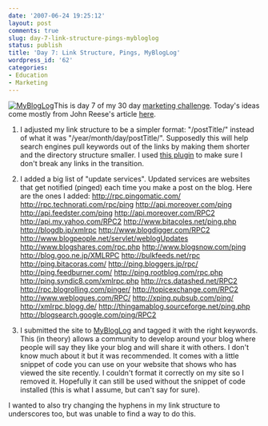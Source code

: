 ```yaml
---
date: '2007-06-24 19:25:12'
layout: post
comments: true
slug: day-7-link-structure-pings-mybloglog
status: publish
title: 'Day 7: Link Structure, Pings, MyBlogLog'
wordpress_id: '62'
categories:
- Education
- Marketing
---
```


[![MyBlogLog](http://s3.amazonaws.com/oldbloguploads/2007/06/mybloglog1-150x150.png)](http://s3.amazonaws.com/oldbloguploads/2007/06/mybloglog1.png)This is day 7 of my 30 day [marketing challenge](http://brianarmstrong.org/posts/06/16/website-marketing-three-tasks-per-day-for-a-month/).  Today's ideas come mostly from John Reese's article [here](http://www.income.com/blog/2007/06/12/calling-all-seo-super-geeks/).

1. I adjusted my link structure to be a simpler format: "/postTitle/" instead of what it was "/year/month/day/postTitle/".  Supposedly this will help search engines pull keywords out of the links by making them shorter and the directory structure smaller.  I used [this plugin](http://www.deanlee.cn/wordpress/permalinks-migration-plugin/) to make sure I don't break any links in the transition.

2. I added a big list of "update services".  Updated services are websites that get notified (pinged) each time you make a post on the blog.  Here are the ones I added:
http://rpc.pingomatic.com/
http://rpc.technorati.com/rpc/ping
http://api.moreover.com/ping
http://api.feedster.com/ping
http://api.moreover.com/RPC2
http://api.my.yahoo.com/RPC2
http://www.bitacoles.net/ping.php
http://blogdb.jp/xmlrpc
http://www.blogdigger.com/RPC2
http://www.blogpeople.net/servlet/weblogUpdates
http://www.blogshares.com/rpc.php
http://www.blogsnow.com/ping
http://blog.goo.ne.jp/XMLRPC
http://bulkfeeds.net/rpc
http://ping.bitacoras.com/
http://ping.bloggers.jp/rpc/
http://ping.feedburner.com/
http://ping.rootblog.com/rpc.php
http://ping.syndic8.com/xmlrpc.php
http://rcs.datashed.net/RPC2
http://rpc.blogrolling.com/pinger/
http://topicexchange.com/RPC2
http://www.weblogues.com/RPC/
http://xping.pubsub.com/ping/
http://xmlrpc.blogg.de/
http://thingamablog.sourceforge.net/ping.php
http://blogsearch.google.com/ping/RPC2

3. I submitted the site to [MyBlogLog](http://www.mybloglog.com/) and tagged it with the right keywords.  This (in theory) allows a community to develop around your blog where people will say they like your blog and will share it with others.  I don't know much about it but it was recommended.  It comes with a little snippet of code you can use on your website that shows who has viewed the site recently.  I couldn't format it correctly on my site so I removed it.  Hopefully it can still be used without the snippet of code installed (this is what I assume, but can't say for sure).

I wanted to also try changing the hyphens in my link structure to underscores too, but was unable to find a way to do this.
